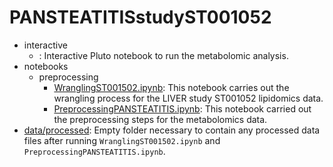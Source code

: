 # PANSTEATITISstudyST001052

- interactive
    - [](): Interactive Pluto notebook to run the metabolomic analysis.
- notebooks
    - preprocessing
        - [WranglingST001502.ipynb](https://github.com/senresearch/mlm-metabolomics-supplement/blob/main/PANSTEATITISstudyST001052/notebooks/preprocessing/WranglingST001052.ipynb): This notebook carries out the wrangling process for the LIVER study ST001052 lipidomics data.
        - [PreprocessingPANSTEATITIS.ipynb](https://github.com/senresearch/mlm-metabolomics-supplement/blob/main/PANSTEATITISstudyST001052/notebooks/preprocessing/PreprocessingPANSTEATITIS.ipynb): This notebook carried out the preprocessing steps for the metabolomics data.
- [data/processed](https://github.com/senresearch/mlm-metabolomics-supplement/tree/main/PANSTEATITISstudyST001052/data/processed): Empty folder necessary to contain any processed data files after running `WranglingST001502.ipynb` and `PreprocessingPANSTEATITIS.ipynb`.

